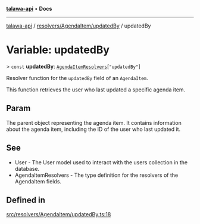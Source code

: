 [**talawa-api**](../../../../README.md) • **Docs**

***

[talawa-api](../../../../modules.md) / [resolvers/AgendaItem/updatedBy](../README.md) / updatedBy

# Variable: updatedBy

\> `const` **updatedBy**: [`AgendaItemResolvers`](../../../../types/generatedGraphQLTypes/type-aliases/AgendaItemResolvers.md)\[`"updatedBy"`\]

Resolver function for the `updatedBy` field of an `AgendaItem`.

This function retrieves the user who last updated a specific agenda item.

## Param

The parent object representing the agenda item. It contains information about the agenda item, including the ID of the user who last updated it.

## See

 - User - The User model used to interact with the users collection in the database.
 - AgendaItemResolvers - The type definition for the resolvers of the AgendaItem fields.

## Defined in

[src/resolvers/AgendaItem/updatedBy.ts:18](https://github.com/PalisadoesFoundation/talawa-api/blob/67d017fd9312183a6b2bae1b160bc814f56ab5c2/src/resolvers/AgendaItem/updatedBy.ts#L18)
